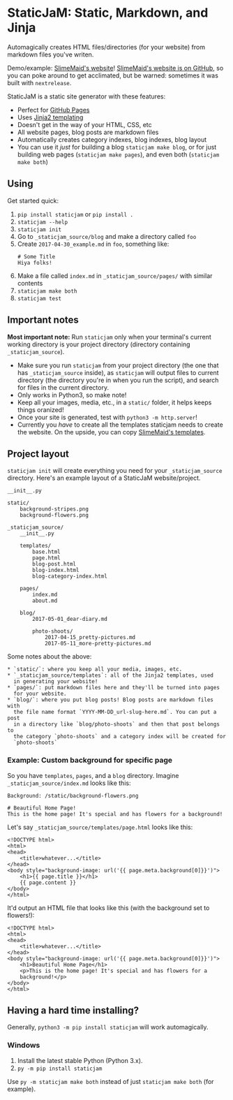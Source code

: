 # StaticJaM: Static, Markdown, and Jinja

Automagically creates HTML files/directories (for your website) from
markdown files you've writen.

Demo/example: [SlimeMaid's website](https://slimemaid.zone)!
[SlimeMaid's website is on
GitHub](https://github.com/slimemaid/slimemaid.github.io/), so you can poke
around to get acclimated, but be warned: sometimes it was built with `nextrelease`.

StaticJaM is a static site generator with these features:

  * Perfect for [GitHub Pages](https://pages.github.com/)
  * Uses [Jinja2 templating](http://jinja.pocoo.org/)
  * Doesn't get in the way of your HTML, CSS, etc
  * All website pages, blog posts are markdown files
  * Automatically creates category indexes, blog indexes, blog layout
  * You can use it *just* for building a blog `staticjam make blog`,
    or for just building web pages (`staticjam make pages`),
    and even both (`staticjam make both`)

## Using

Get started quick:

  1. `pip install staticjam` or `pip install .`
  2. `staticjam --help`
  3. `staticjam init`
  4. Go to `_staticjam_source/blog` and make a directory called `foo`
  5. Create `2017-04-30_example.md` in `foo`, something like:
       ```
       # Some Title
       Hiya folks!
       ```
  6. Make a file called `index.md` in `_staticjam_source/pages/` with
     similar contents
  7. `staticjam make both` 
  8. `staticjam test`

## Important notes

**Most important note:** Run `staticjam` only when your terminal's current
working directory is your project directory (directory containing
`_staticjam_source`).

  * Make sure you run `staticjam` from your project directory (the one
    that has `_staticjam_source` inside), as `staticjam` will output files
    to current directory (the directory you're in when you run the script),
    and search for files in the current directory.
  * Only works in Python3, so make note!
  * Keep all your images, media, etc., in a `static/` folder,
    it helps keeps things oranized!
  * Once your site is generated, test with `python3 -m http.server`!
  * Currently you *have* to create all the templates staticjam needs
    to create the website. On the upside, you can copy [SlimeMaid's
    templates](https://github.com/SlimeMaid/slimemaid.github.io).

## Project layout

`staticjam init` will create everything you need for your `_staticjam_source`
directory. Here's an example layout of a StaticJaM website/project.

    __init__.py

    static/
        background-stripes.png
        background-flowers.png

    _staticjam_source/
        __init__.py

        templates/
            base.html
            page.html
            blog-post.html
            blog-index.html
            blog-category-index.html

        pages/
            index.md
            about.md

        blog/
            2017-05-01_dear-diary.md

            photo-shoots/
                2017-04-15_pretty-pictures.md
                2017-05-11_more-pretty-pictures.md

Some notes about the above:

    * `static/`: where you keep all your media, images, etc.
    * `_staticjam_source/templates`: all of the Jinja2 templates, used
      in generating your website!
    * `pages/`: put markdown files here and they'll be turned into pages
      for your website.
    * `blog/`: where you put blog posts! Blog posts are markdown files with
      the file name format `YYYY-MM-DD_url-slug-here.md`. You can put a post
      in a directory like `blog/photo-shoots` and then that post belongs to
      the category `photo-shoots` and a category index will be created for
      `photo-shoots`

### Example: Custom background for specific page

So you have `templates`, `pages`, and a `blog` directory. Imagine
`_staticjam_source/index.md` looks like this:

    Background: /static/background-flowers.png        

    # Beautiful Home Page!
    This is the home page! It's special and has flowers for a background!

Let's say `_staticjam_source/templates/page.html` looks like this:

    <!DOCTYPE html>
    <html>
    <head>
        <title>whatever...</title>
    </head>
    <body style="background-image: url('{{ page.meta.background[0]}}')">
        <h1>{{ page.title }}</h1>
        {{ page.content }}
    </body>
    </html>

It'd output an HTML file that looks like this (with the background set to
flowers!):

    <!DOCTYPE html>
    <html>
    <head>
        <title>whatever...</title>
    </head>
    <body style="background-image: url('{{ page.meta.background[0]}}')">
        <h1>Beautiful Home Page</h1>
        <p>This is the home page! It's special and has flowers for a
        background!</p>
    </body>
    </html>

## Having a hard time installing?

Generally, `python3 -m pip install staticjam` will work automagically.

### Windows

  1. Install the latest stable Python (Python 3.x).
  2. `py -m pip install staticjam`

Use `py -m staticjam make both` instead of just `staticjam make both` (for example).
